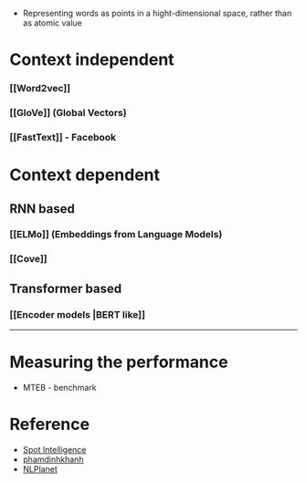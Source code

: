 - Representing words as points in a hight-dimensional space, rather than as atomic value
# Context independent
### [[Word2vec]]
### [[GloVe]] (Global Vectors)
### [[FastText]] - Facebook
# Context dependent
## RNN based
### [[ELMo]] (Embeddings from Language Models)
### [[Cove]]
## Transformer based
### [[Encoder models |BERT like]]


---
# Measuring the performance
- MTEB - benchmark


# Reference
- [Spot Intelligence](https://spotintelligence.com/2024/10/01/text-representation-a-simple-explanation-of-complex-techniques/)
- [phamdinhkhanh](https://phamdinhkhanh.github.io/2019/04/29/ModelWord2Vec.html)
- [NLPlanet](https://www.nlplanet.org/course-practical-nlp/01-intro-to-nlp/11-text-as-vectors-embeddings)

[^1]: 
